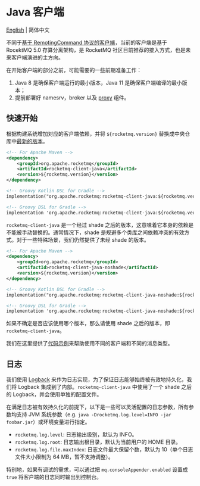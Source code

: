 # Java 客户端

[English](README.md) | 简体中文

不同于[基于 RemotingCommand 协议的客户端](https://github.com/apache/rocketmq/tree/develop/client)，当前的客户端是基于 RocektMQ 5.0 存算分离架构，是 RocketMQ 社区目前推荐的接入方式，也是未来客户端演进的主方向。

在开始客户端的部分之前，可能需要的一些前期准备工作：

1. Java 8 是确保客户端运行的最小版本，Java 11 是确保客户端编译的最小版本；
2. 提前部署好 namesrv，broker 以及 [proxy](https://github.com/apache/rocketmq/tree/develop/proxy) 组件。

## 快速开始

根据构建系统增加对应的客户端依赖，并将 `${rocketmq.version}` 替换成中央仓库中[最新的版本](https://search.maven.org/search?q=g:org.apache.rocketmq%20AND%20a:rocketmq-client-java)。

```xml
<!-- For Apache Maven -->
<dependency>
    <groupId>org.apache.rocketmq</groupId>
    <artifactId>rocketmq-client-java</artifactId>
    <version>${rocketmq.version}</version>
</dependency>

<!-- Groovy Kotlin DSL for Gradle -->
implementation("org.apache.rocketmq:rocketmq-client-java:${rocketmq.version}")

<!-- Groovy DSL for Gradle -->
implementation 'org.apache.rocketmq:rocketmq-client-java:${rocketmq.version}'
```

`rocketmq-client-java` 是一个经过 shade 之后的版本，这意味着它本身的依赖是不能被手动替换的。通常情况下，shade 是规避多个类库之间依赖冲突的有效方式。对于一些特殊场景，我们仍然提供了未经 shade 的版本。

```xml
<!-- For Apache Maven -->
<dependency>
    <groupId>org.apache.rocketmq</groupId>
    <artifactId>rocketmq-client-java-noshade</artifactId>
    <version>${rocketmq.version}</version>
</dependency>

<!-- Groovy Kotlin DSL for Gradle -->
implementation("org.apache.rocketmq:rocketmq-client-java-noshade:${rocketmq.version}")

<!-- Groovy DSL for Gradle -->
implementation 'org.apache.rocketmq:rocketmq-client-java-noshade:${rocketmq.version}'
```

如果不确定是否应该使用哪个版本，那么请使用 shade 之后的版本，即 `rocketmq-client-java`。

我们在这里提供了[代码示例](./client/src/main/java/org/apache/rocketmq/client/java/example)来帮助使用不同的客户端和不同的消息类型。

## 日志

我们使用 [Logback](https://logback.qos.ch/) 来作为日志实现，为了保证日志能够始终被有效地持久化，我们将 Logback 集成到了内部。`rocketmq-client-java` 中使用了一个 shade 之后的 Logback，并会使用单独的配置文件。

在满足日志被有效持久化的前提下，以下是一些可以灵活配置的日志参数，所有参数均支持 JVM 系统参数（e.g. `java -Drocketmq.log.level=INFO -jar foobar.jar`）或环境变量进行指定。

* `rocketmq.log.level`: 日志输出级别，默认为 INFO。
* `rocketmq.log.root`: 日志输出根目录，默认为当前用户的 HOME 目录。
* `rocketmq.log.file.maxIndex`: 日志文件最大保留个数，默认为 10（单个日志文件大小限制为 64 MB，暂不支持调整）。

特别地，如果有调试的需求，可以通过把 `mq.consoleAppender.enabled` 设置成 `true` 将客户端的日志同时输出到控制台。
